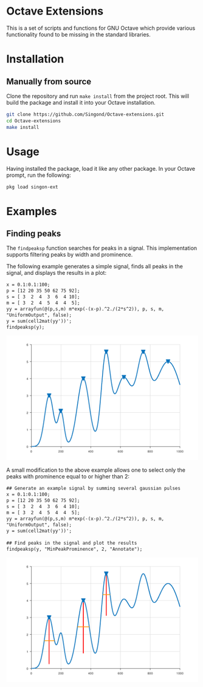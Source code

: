 Octave Extensions
=================

This is a set of scripts and functions for GNU Octave which provide various
functionality found to be missing in the standard libraries.

Installation
============

Manually from source
--------------------

Clone the repository and run `make install` from the project root.
This will build the package and install it into your Octave installation.

```sh
git clone https://github.com/Singond/Octave-extensions.git
cd Octave-extensions
make install
```

Usage
=====

Having installed the package, load it like any other package.
In your Octave prompt, run the following:

```sh
pkg load singon-ext
```

Examples
========

Finding peaks
-------------
The `findpeaksp` function searches for peaks in a signal. This implementation
supports filtering peaks by width and prominence.

The following example generates a simple signal, finds all peaks in the signal,
and displays the results in a plot:

```
x = 0.1:0.1:100;
p = [12 20 35 50 62 75 92];
s = [ 3  2  4  3  6  4 10];
m = [ 3  2  4  5  4  4  5];
yy = arrayfun(@(p,s,m) m*exp(-(x-p).^2./(2*s^2)), p, s, m, "UniformOutput", false);
y = sum(cell2mat(yy'))';
findpeaksp(y);
```

![Plot of a signal with peaks](doc/findpeaksp-basic.png)

A small modification to the above example allows one to select only the peaks
with prominence equal to or higher than 2:

```
## Generate an example signal by summing several gaussian pulses
x = 0.1:0.1:100;
p = [12 20 35 50 62 75 92];
s = [ 3  2  4  3  6  4 10];
m = [ 3  2  4  5  4  4  5];
yy = arrayfun(@(p,s,m) m*exp(-(x-p).^2./(2*s^2)), p, s, m, "UniformOutput", false);
y = sum(cell2mat(yy'))';

## Find peaks in the signal and plot the results
findpeaksp(y, "MinPeakProminence", 2, "Annotate");
```

![Plot of a signal with peaks selected by prominence](doc/findpeaksp-prominence.png)
